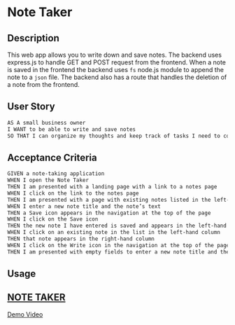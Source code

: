 # Note Taker

## Description

This web app allows you to write down and save notes. The backend uses express.js to handle GET and POST request from the frontend. When a note is saved in the frontend the backend uses ``` fs ``` node.js module to append the note to a ``` json ``` file. The backend also has a route that handles the deletion of a note from the frontend.

## User Story

```md
AS A small business owner
I WANT to be able to write and save notes
SO THAT I can organize my thoughts and keep track of tasks I need to complete
```

## Acceptance Criteria

```md
GIVEN a note-taking application
WHEN I open the Note Taker
THEN I am presented with a landing page with a link to a notes page
WHEN I click on the link to the notes page
THEN I am presented with a page with existing notes listed in the left-hand column, plus empty fields to enter a new note title and the note’s text in the right-hand column
WHEN I enter a new note title and the note’s text
THEN a Save icon appears in the navigation at the top of the page
WHEN I click on the Save icon
THEN the new note I have entered is saved and appears in the left-hand column with the other existing notes
WHEN I click on an existing note in the list in the left-hand column
THEN that note appears in the right-hand column
WHEN I click on the Write icon in the navigation at the top of the page
THEN I am presented with empty fields to enter a new note title and the note’s text in the right-hand column
```

## Usage
[NOTE TAKER](https://gentle-island-34502.herokuapp.com/)
---
[Demo Video](https://drive.google.com/file/d/1uXixhL_pVMv8E2_pnP0OmvGQ0_VYX7xN/view)